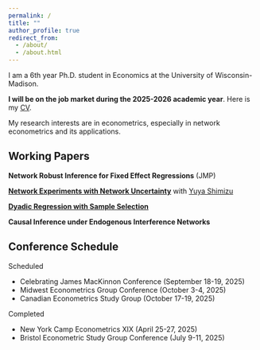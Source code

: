 ```yaml
---
permalink: /
title: ""
author_profile: true
redirect_from: 
  - /about/
  - /about.html
---
```


I am a 6th year Ph.D. student in Economics at the University of Wisconsin-Madison.

**I will be on the job market during the 2025-2026 academic year**. Here is my [CV](/files/cv_2025_7.pdf).

My research interests are in econometrics, especially in network econometrics and its applications.

## Working Papers

**Network Robust Inference for Fixed Effect Regressions** (JMP)

[**Network Experiments with Network Uncertainty**](/files/network_experiment.pdf) with [Yuya Shimizu](https://yshimizu-econ.github.io/)

[**Dyadic Regression with Sample Selection**](/files/dyadic_draft.pdf)

**Causal Inference under Endogenous Interference Networks**


## Conference Schedule
Scheduled
- Celebrating James MacKinnon Conference (September 18-19, 2025)
- Midwest Econometrics Group Conference (October 3-4, 2025)
- Canadian Econometrics Study Group (October 17-19, 2025)

Completed
- New York Camp Econometrics XIX (April 25-27, 2025)
- Bristol Econometric Study Group Conference (July 9-11, 2025)

